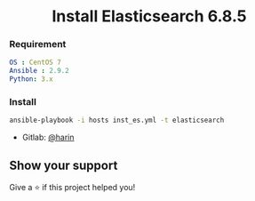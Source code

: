 <h1 align="center"> Install Elasticsearch 6.8.5 </h1>

### Requirement

```yaml
OS : CentOS 7
Ansible : 2.9.2
Python: 3.x
```

### Install 

```sh
ansible-playbook -i hosts inst_es.yml -t elasticsearch
```

* Gitlab: [@harin](https://github.com/harinfeel/elasticsearch.git)

## Show your support

Give a ⭐️ if this project helped you!
